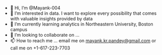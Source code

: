 - 👋 Hi, I’m @Mayank-004
- 👀 I’m interested in data. I want to explore every possibility that comes with valuable insights provided by data 
- 🌱 I’m currently learning analytics in Northeastern University, Boston campus
- 💞️ I’m looking to collaborate on ...
- 📫 How to reach me ... email me on mayank.kr.pandey@gmail.com or call me on +1-617-223-7703

<!---
Mayank-004/Mayank-004 is a ✨ special ✨ repository because its `README.md` (this file) appears on your GitHub profile.
You can click the Preview link to take a look at your changes.
--->
